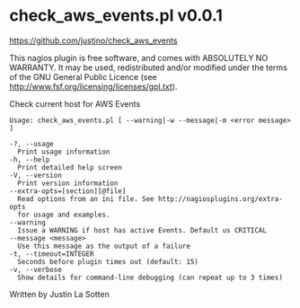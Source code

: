 check_aws_events.pl v0.0.1
==========================
https://github.com/justino/check_aws_events

This nagios plugin is free software, and comes with ABSOLUTELY NO WARRANTY. 
It may be used, redistributed and/or modified under the terms of the GNU 
General Public Licence (see http://www.fsf.org/licensing/licenses/gpl.txt).

Check current host for AWS Events

    Usage: check_aws_events.pl [ --warning|-w --message|-m <error message> ]

    -?, --usage
      Print usage information
    -h, --help
      Print detailed help screen
    -V, --version
      Print version information
    --extra-opts=[section][@file]
      Read options from an ini file. See http://nagiosplugins.org/extra-opts
      for usage and examples.
    --warning
      Issue a WARNING if host has active Events. Default us CRITICAL
    --message <message>
      Use this message as the output of a failure
    -t, --timeout=INTEGER
      Seconds before plugin times out (default: 15)
    -v, --verbose
      Show details for command-line debugging (can repeat up to 3 times)

Written by Justin La Sotten

